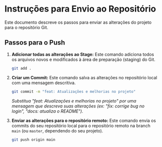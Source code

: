 # Instruções para Envio ao Repositório

Este documento descreve os passos para enviar as alterações do projeto para o repositório Git.

## Passos para o Push

1.  **Adicionar todas as alterações ao Stage:**
    Este comando adiciona todos os arquivos novos e modificados à área de preparação (staging) do Git.
    ```bash
    git add .
    ```

2.  **Criar um Commit:**
    Este comando salva as alterações no repositório local com uma mensagem descritiva.
    ```bash
    git commit -m "feat: Atualizações e melhorias no projeto"
    ```
    *Substitua "feat: Atualizações e melhorias no projeto" por uma mensagem que descreva suas alterações (ex: "fix: corrige bug no login", "docs: atualiza o README").*

3.  **Enviar as alterações para o repositório remoto:**
    Este comando envia os commits do seu repositório local para o repositório remoto na branch `main` (ou `master`, dependendo do seu projeto).
    ```bash
    git push origin main
    ``` 
